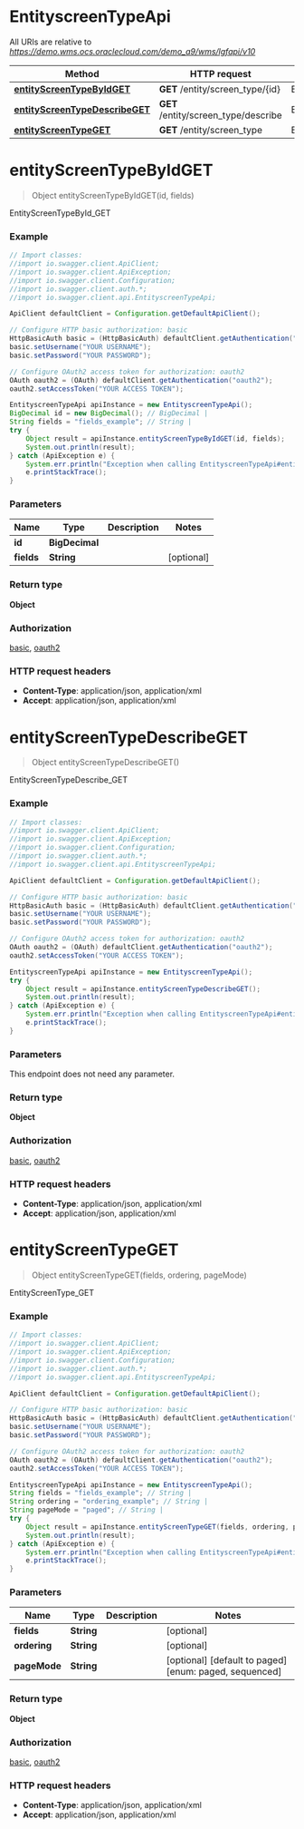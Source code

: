 # EntityscreenTypeApi

All URIs are relative to *https://demo.wms.ocs.oraclecloud.com/demo_a9/wms/lgfapi/v10*

Method | HTTP request | Description
------------- | ------------- | -------------
[**entityScreenTypeByIdGET**](EntityscreenTypeApi.md#entityScreenTypeByIdGET) | **GET** /entity/screen_type/{id} | EntityScreenTypeById_GET
[**entityScreenTypeDescribeGET**](EntityscreenTypeApi.md#entityScreenTypeDescribeGET) | **GET** /entity/screen_type/describe | EntityScreenTypeDescribe_GET
[**entityScreenTypeGET**](EntityscreenTypeApi.md#entityScreenTypeGET) | **GET** /entity/screen_type | EntityScreenType_GET


<a name="entityScreenTypeByIdGET"></a>
# **entityScreenTypeByIdGET**
> Object entityScreenTypeByIdGET(id, fields)

EntityScreenTypeById_GET



### Example
```java
// Import classes:
//import io.swagger.client.ApiClient;
//import io.swagger.client.ApiException;
//import io.swagger.client.Configuration;
//import io.swagger.client.auth.*;
//import io.swagger.client.api.EntityscreenTypeApi;

ApiClient defaultClient = Configuration.getDefaultApiClient();

// Configure HTTP basic authorization: basic
HttpBasicAuth basic = (HttpBasicAuth) defaultClient.getAuthentication("basic");
basic.setUsername("YOUR USERNAME");
basic.setPassword("YOUR PASSWORD");

// Configure OAuth2 access token for authorization: oauth2
OAuth oauth2 = (OAuth) defaultClient.getAuthentication("oauth2");
oauth2.setAccessToken("YOUR ACCESS TOKEN");

EntityscreenTypeApi apiInstance = new EntityscreenTypeApi();
BigDecimal id = new BigDecimal(); // BigDecimal | 
String fields = "fields_example"; // String | 
try {
    Object result = apiInstance.entityScreenTypeByIdGET(id, fields);
    System.out.println(result);
} catch (ApiException e) {
    System.err.println("Exception when calling EntityscreenTypeApi#entityScreenTypeByIdGET");
    e.printStackTrace();
}
```

### Parameters

Name | Type | Description  | Notes
------------- | ------------- | ------------- | -------------
 **id** | **BigDecimal**|  |
 **fields** | **String**|  | [optional]

### Return type

**Object**

### Authorization

[basic](../README.md#basic), [oauth2](../README.md#oauth2)

### HTTP request headers

 - **Content-Type**: application/json, application/xml
 - **Accept**: application/json, application/xml

<a name="entityScreenTypeDescribeGET"></a>
# **entityScreenTypeDescribeGET**
> Object entityScreenTypeDescribeGET()

EntityScreenTypeDescribe_GET



### Example
```java
// Import classes:
//import io.swagger.client.ApiClient;
//import io.swagger.client.ApiException;
//import io.swagger.client.Configuration;
//import io.swagger.client.auth.*;
//import io.swagger.client.api.EntityscreenTypeApi;

ApiClient defaultClient = Configuration.getDefaultApiClient();

// Configure HTTP basic authorization: basic
HttpBasicAuth basic = (HttpBasicAuth) defaultClient.getAuthentication("basic");
basic.setUsername("YOUR USERNAME");
basic.setPassword("YOUR PASSWORD");

// Configure OAuth2 access token for authorization: oauth2
OAuth oauth2 = (OAuth) defaultClient.getAuthentication("oauth2");
oauth2.setAccessToken("YOUR ACCESS TOKEN");

EntityscreenTypeApi apiInstance = new EntityscreenTypeApi();
try {
    Object result = apiInstance.entityScreenTypeDescribeGET();
    System.out.println(result);
} catch (ApiException e) {
    System.err.println("Exception when calling EntityscreenTypeApi#entityScreenTypeDescribeGET");
    e.printStackTrace();
}
```

### Parameters
This endpoint does not need any parameter.

### Return type

**Object**

### Authorization

[basic](../README.md#basic), [oauth2](../README.md#oauth2)

### HTTP request headers

 - **Content-Type**: application/json, application/xml
 - **Accept**: application/json, application/xml

<a name="entityScreenTypeGET"></a>
# **entityScreenTypeGET**
> Object entityScreenTypeGET(fields, ordering, pageMode)

EntityScreenType_GET



### Example
```java
// Import classes:
//import io.swagger.client.ApiClient;
//import io.swagger.client.ApiException;
//import io.swagger.client.Configuration;
//import io.swagger.client.auth.*;
//import io.swagger.client.api.EntityscreenTypeApi;

ApiClient defaultClient = Configuration.getDefaultApiClient();

// Configure HTTP basic authorization: basic
HttpBasicAuth basic = (HttpBasicAuth) defaultClient.getAuthentication("basic");
basic.setUsername("YOUR USERNAME");
basic.setPassword("YOUR PASSWORD");

// Configure OAuth2 access token for authorization: oauth2
OAuth oauth2 = (OAuth) defaultClient.getAuthentication("oauth2");
oauth2.setAccessToken("YOUR ACCESS TOKEN");

EntityscreenTypeApi apiInstance = new EntityscreenTypeApi();
String fields = "fields_example"; // String | 
String ordering = "ordering_example"; // String | 
String pageMode = "paged"; // String | 
try {
    Object result = apiInstance.entityScreenTypeGET(fields, ordering, pageMode);
    System.out.println(result);
} catch (ApiException e) {
    System.err.println("Exception when calling EntityscreenTypeApi#entityScreenTypeGET");
    e.printStackTrace();
}
```

### Parameters

Name | Type | Description  | Notes
------------- | ------------- | ------------- | -------------
 **fields** | **String**|  | [optional]
 **ordering** | **String**|  | [optional]
 **pageMode** | **String**|  | [optional] [default to paged] [enum: paged, sequenced]

### Return type

**Object**

### Authorization

[basic](../README.md#basic), [oauth2](../README.md#oauth2)

### HTTP request headers

 - **Content-Type**: application/json, application/xml
 - **Accept**: application/json, application/xml

